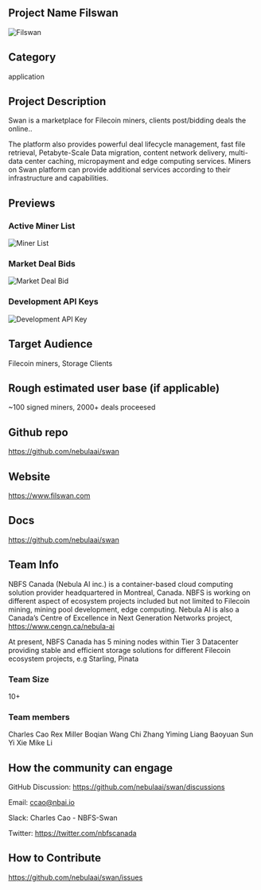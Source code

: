 ## Project Name Filswan
![Filswan](https://github.com/nebulaai/swan/blob/main/doc/swan.png)

## Category 
application

## Project Description
Swan is a marketplace for Filecoin miners, clients post/bidding deals the online.. 

The platform also provides powerful deal lifecycle management, fast file retrieval, Petabyte-Scale Data migration, content network delivery, multi-data center caching, micropayment and edge computing services. Miners on Swan platform can provide additional services according to their infrastructure and capabilities. 


## Previews
### Active Miner List
![Miner List](https://github.com/nebulaai/swan/blob/main/doc/dashboard.png)
### Market Deal Bids
![Market Deal Bid](https://github.com/nebulaai/swan/blob/main/doc/bid.png)
### Development API Keys
![Development API Key](https://github.com/nebulaai/swan/blob/main/doc/api_key.png)

## Target Audience
Filecoin miners, Storage Clients

## Rough estimated user base (if applicable)

~100 signed miners, 2000+ deals proceesed 

## Github repo
https://github.com/nebulaai/swan

## Website
https://www.filswan.com

## Docs
https://github.com/nebulaai/swan

## Team Info

NBFS Canada (Nebula AI inc.) is a container-based cloud computing solution provider headquartered in Montreal, Canada. NBFS is working on different aspect of ecosystem projects included but not limited to Filecoin mining, mining pool development, edge computing. Nebula AI is also a Canada’s Centre of Excellence in Next Generation Networks project, https://www.cengn.ca/nebula-ai

At present, NBFS Canada has 5 mining nodes within Tier 3 Datacenter providing stable and efficient storage solutions for different Filecoin ecosystem projects, e.g Starling, Pinata


### Team Size  
10+

### Team members  
Charles Cao
Rex Miller
Boqian Wang
Chi Zhang
Yiming Liang
Baoyuan Sun
Yi Xie
Mike Li

## How the community can engage

GitHub Discussion: https://github.com/nebulaai/swan/discussions

Email:  ccao@nbai.io

Slack:  Charles Cao - NBFS-Swan

Twitter:  https://twitter.com/nbfscanada

## How to Contribute
https://github.com/nebulaai/swan/issues
